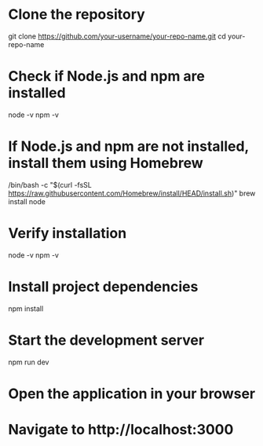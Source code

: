 # Clone the repository

git clone https://github.com/your-username/your-repo-name.git
cd your-repo-name

# Check if Node.js and npm are installed

node -v
npm -v

# If Node.js and npm are not installed, install them using Homebrew

/bin/bash -c "$(curl -fsSL https://raw.githubusercontent.com/Homebrew/install/HEAD/install.sh)"
brew install node

# Verify installation

node -v
npm -v

# Install project dependencies

npm install

# Start the development server

npm run dev

# Open the application in your browser
# Navigate to http://localhost:3000